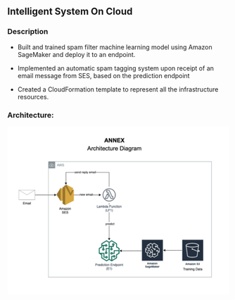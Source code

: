 ## Intelligent System On Cloud
### Description

- Built and trained spam filter machine learning model using Amazon SageMaker and deploy it to an endpoint.

- Implemented an automatic spam tagging system upon receipt of an email message from SES, based on the prediction endpoint

- Created a CloudFormation template to represent all the infrastructure resources. 


### Architecture:
![alt text](../architecture/lab4.png)
